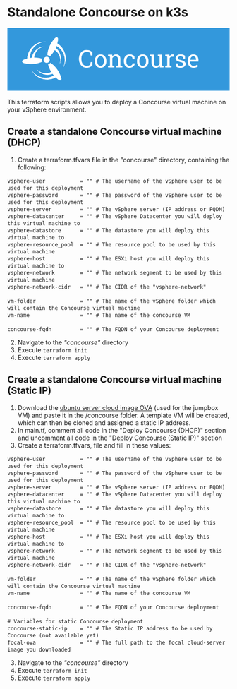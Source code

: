 # Standalone Concourse on k3s
![Alt text](https://github.com/mestredelpino/standalone-vms/blob/main/concourse/concourse.png?raw=true "Concourse")

This terraform scripts allows you to deploy a Concourse virtual machine on your vSphere environment. 



## Create a standalone Concourse virtual machine (DHCP)

1. Create a terraform.tfvars file in the "concourse" directory, containing the following:

```
vsphere-user           = "" # The username of the vSphere user to be used for this deployment
vsphere-password       = "" # The password of the vSphere user to be used for this deployment
vsphere-server         = "" # The vSphere server (IP address or FQDN)
vsphere-datacenter     = "" # The vSphere Datacenter you will deploy this virtual machine to
vsphere-datastore      = "" # The datastore you will deploy this virtual machine to
vsphere-resource_pool  = "" # The resource pool to be used by this virtual machine
vsphere-host           = "" # The ESXi host you will deploy this virtual machine to
vsphere-network        = "" # The network segment to be used by this virtual machine
vsphere-network-cidr   = "" # The CIDR of the "vsphere-network"

vm-folder              = "" # The name of the vSphere folder which will contain the Concourse virtual machine
vm-name                = "" # The name of the concourse VM

concourse-fqdn         = "" # The FQDN of your Concourse deployment
```
2. Navigate to the *"concourse"* directory
3. Execute `terraform init`
4. Execute `terraform apply`

## Create a standalone Concourse virtual machine (Static IP)


1. Download the [ubuntu server cloud image OVA](https://cloud-images.ubuntu.com/focal/current/focal-server-cloudimg-amd64.ova) (used for the jumpbox VM) and paste it in the /concourse folder. A template VM will be created, which can then be cloned and assigned a static IP address.
2. In main.tf, comment all code in the "Deploy Concourse (DHCP)" section and uncomment all code in the "Deploy Concourse (Static IP)" section
3. Create a terraform.tfvars, file and fill in these values:

```
vsphere-user           = "" # The username of the vSphere user to be used for this deployment
vsphere-password       = "" # The password of the vSphere user to be used for this deployment
vsphere-server         = "" # The vSphere server (IP address or FQDN)
vsphere-datacenter     = "" # The vSphere Datacenter you will deploy this virtual machine to
vsphere-datastore      = "" # The datastore you will deploy this virtual machine to
vsphere-resource_pool  = "" # The resource pool to be used by this virtual machine
vsphere-host           = "" # The ESXi host you will deploy this virtual machine to
vsphere-network        = "" # The network segment to be used by this virtual machine
vsphere-network-cidr   = "" # The CIDR of the "vsphere-network"

vm-folder              = "" # The name of the vSphere folder which will contain the Concourse virtual machine
vm-name                = "" # The name of the concourse VM

concourse-fqdn         = "" # The FQDN of your Concourse deployment

# Variables for static Concourse deployment 
concourse-static-ip    = "" # The Static IP address to be used by Concourse (not available yet)
focal-ova              = "" # The full path to the focal cloud-server image you downloaded

```
3. Navigate to the *"concourse"* directory
4. Execute `terraform init`
5. Execute `terraform apply`